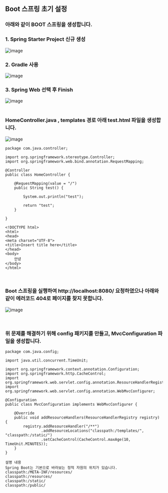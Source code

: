 ## Boot 스프링 초기 설정

### 아래와 같이 BOOT 스프링을 생성합니다.

### 1. Spring Starter Project 신규 생성
![image](https://github.com/user-attachments/assets/5888a1ed-0401-48d1-9a65-fea2fa307b68)
<br/>
### 2. Gradle 사용
![image](https://github.com/user-attachments/assets/aead4302-c64c-41c4-9678-1b8d07d47082)
<br/>
### 3. Spring Web 선택 후 Finish
![image](https://github.com/user-attachments/assets/2f9236eb-5a1e-4ec4-96d5-037f55c36e42)
<br/><br/>

### HomeController.java , templates 경로 아래 test.html 파일을 생성합니다. <br/>
![image](https://github.com/user-attachments/assets/d30d1dd2-188e-4a75-90fd-02ded9d4caef)<br/>
```
package com.java.controller;

import org.springframework.stereotype.Controller;
import org.springframework.web.bind.annotation.RequestMapping;

@Controller
public class HomeController {
	
	@RequestMapping(value = "/")
	public String test() {
		
		System.out.println("test");
		
		return "test";
	}

}

```
```
<!DOCTYPE html>
<html>
<head>
<meta charset="UTF-8">
<title>Insert title here</title>
</head>
<body>
	안녕
</body>
</html>
```
<br/>


### Boot 스프링을 실행하여 http://localhost:8080/ 요청하였으나 아래와같이 에러코드 404로 페이지를 찾지 못합니다. <br/>
![image](https://github.com/user-attachments/assets/4b238c5c-711e-4775-ad9c-940d9ad53bf9) <br/>

<br/> 

### 위 문제를 해결하기 위해 config 패키지를 만들고, MvcConfiguration 파일을 생성합니다.
```
package com.java.config;

import java.util.concurrent.TimeUnit;

import org.springframework.context.annotation.Configuration;
import org.springframework.http.CacheControl;
import org.springframework.web.servlet.config.annotation.ResourceHandlerRegistry;
import org.springframework.web.servlet.config.annotation.WebMvcConfigurer;

@Configuration
public class MvcConfiguration implements WebMvcConfigurer {

    @Override
    public void addResourceHandlers(ResourceHandlerRegistry registry) {
        registry.addResourceHandler("/**")
                .addResourceLocations("classpath:/templates/", "classpath:/static/")
                .setCacheControl(CacheControl.maxAge(10, TimeUnit.MINUTES));
    }
}
```
```
설명 내용
Spring Boot는 기본으로 바라보는 정적 자원의 위치가 있습니다.
classpath:/META-INF/resources/
classpath:/resources/
classpath:/static/
classpath:/public/
```
